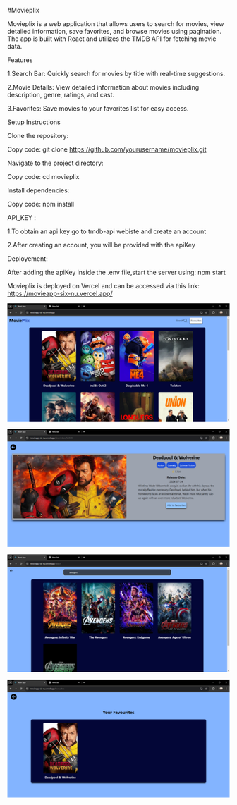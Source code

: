 #Movieplix


Movieplix is a web application that allows users to search for movies, view detailed information, save favorites, and browse movies using pagination. The app is built with React and utilizes the TMDB API for fetching movie data.

Features

1.Search Bar: Quickly search for movies by title with real-time suggestions.

2.Movie Details: View detailed information about movies including description, genre, ratings, and cast.

3.Favorites: Save movies to your favorites list for easy access.

Setup Instructions

Clone the repository:

Copy code:
git clone https://github.com/yourusername/movieplix.git

Navigate to the project directory:

Copy code:
cd movieplix

Install dependencies:

Copy code:
npm install

API_KEY :

1.To obtain an api key go to tmdb-api webiste and create an account

2.After creating an account, you will be provided with the apiKey

Deployement:

After adding the apiKey inside the .env file,start the server using: npm start

Movieplix is deployed on Vercel and can be accessed via this link: https://movieapp-six-nu.vercel.app/


![home-page](src/images/home-page.png)

![description](images/description.png)

![search-bar](images/search-bar.png)

![Favourites](images/Favourites.png)
